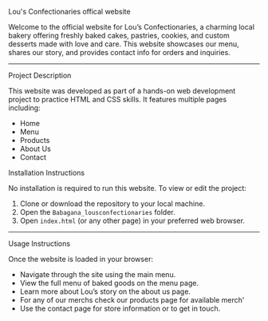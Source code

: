  Lou's Confectionaries offical website 

Welcome to the official website for Lou’s Confectionaries, a charming local bakery offering freshly baked cakes, pastries, cookies, and custom desserts made with love and care. This website showcases our menu, shares our story, and provides contact info for orders and inquiries.

---

Project Description

This website was developed as part of a hands-on web development project to practice HTML and CSS skills. It features multiple pages including:

- Home
- Menu
- Products
- About Us
- Contact


Installation Instructions

No installation is required to run this website. To view or edit the project:

1. Clone or download the repository to your local machine.
2. Open the `Babagana_lousconfectionaries` folder.
3. Open `index.html` (or any other page) in your preferred web browser.

---

Usage Instructions

Once the website is loaded in your browser:

- Navigate through the site using the main menu.
- View the full menu of baked goods on the menu page.
- Learn more about Lou’s story on the about us page.
- For any of our merchs check our products page for available merch'
- Use the contact page for store information or to get in touch.
  

